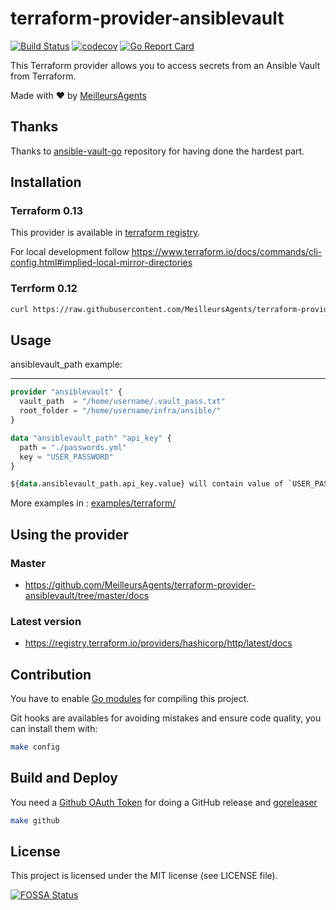 # terraform-provider-ansiblevault

[![Build Status](https://travis-ci.org/MeilleursAgents/terraform-provider-ansiblevault.svg?branch=master)](https://travis-ci.org/MeilleursAgents/terraform-provider-ansiblevault)
[![codecov](https://codecov.io/gh/MeilleursAgents/terraform-provider-ansiblevault/branch/master/graph/badge.svg)](https://codecov.io/gh/MeilleursAgents/terraform-provider-ansiblevault)
[![Go Report Card](https://goreportcard.com/badge/github.com/MeilleursAgents/terraform-provider-ansiblevault)](https://goreportcard.com/report/github.com/MeilleursAgents/terraform-provider-ansiblevault)

This Terraform provider allows you to access secrets from an Ansible Vault from Terraform.

Made with ❤️ by [MeilleursAgents](https://www.meilleursagents.com)

## Thanks

Thanks to [ansible-vault-go](https://github.com/sosedoff/ansible-vault-go) repository for having done the hardest part.

## Installation
### Terraform 0.13
This provider is available in [terraform registry](https://registry.terraform.io/providers/MeilleursAgents/ansiblevault/latest).

For local development follow https://www.terraform.io/docs/commands/cli-config.html#implied-local-mirror-directories

### Terrform 0.12
```bash
curl https://raw.githubusercontent.com/MeilleursAgents/terraform-provider-ansiblevault/master/install.sh | bash
```

## Usage

ansiblevault_path example:

---

```tf
provider "ansiblevault" {
  vault_path  = "/home/username/.vault_pass.txt"
  root_folder = "/home/username/infra/ansible/"
}

data "ansiblevault_path" "api_key" {
  path = "./passwords.yml"
  key = "USER_PASSWORD"
}

${data.ansiblevault_path.api_key.value} will contain value of `USER_PASSWORD` stored in "/home/username/infra/ansible/passwords.yml"
```

More examples in : [examples/terraform/](https://github.com/MeilleursAgents/terraform-provider-ansiblevault/tree/master/examples/terraform)

## Using the provider
### Master
- https://github.com/MeilleursAgents/terraform-provider-ansiblevault/tree/master/docs

### Latest version
- https://registry.terraform.io/providers/hashicorp/http/latest/docs


## Contribution

You have to enable [Go modules](https://github.com/golang/go/wiki/Modules) for compiling this project.

Git hooks are availables for avoiding mistakes and ensure code quality, you can install them with:

```bash
make config
```

## Build and Deploy

You need a [Github OAuth Token](https://github.com/settings/tokens/new) for doing a GitHub release and [goreleaser](https://goreleaser.com/)

```bash
make github
```

## License

This project is licensed under the MIT license (see LICENSE file).

[![FOSSA Status](https://app.fossa.com/api/projects/git%2Bgithub.com%2FMeilleursAgents%2Fterraform-provider-ansiblevault.svg?type=large)](https://app.fossa.com/projects/git%2Bgithub.com%2FMeilleursAgents%2Fterraform-provider-ansiblevault?ref=badge_large)
